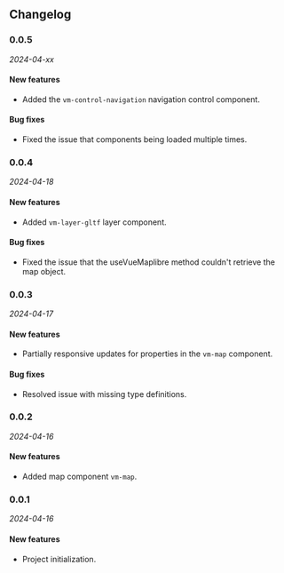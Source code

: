 <!--
 * @Author: zouyaoji@https://github.com/zouyaoji
 * @Date: 2024-04-17 10:22:05
 * @Description: Do not edit
 * @LastEditors: zouyaoji 370681295@qq.com
 * @LastEditTime: 2024-04-19 00:05:38
 * @FilePath: \vue-maplibre\CHANGELOG.en-US.md
-->

## Changelog

### 0.0.5

_2024-04-xx_

#### New features

- Added the `vm-control-navigation` navigation control component.

#### Bug fixes

- Fixed the issue that components being loaded multiple times.

### 0.0.4

_2024-04-18_

#### New features

- Added `vm-layer-gltf` layer component.

#### Bug fixes

- Fixed the issue that the useVueMaplibre method couldn't retrieve the map object.

### 0.0.3

_2024-04-17_

#### New features

- Partially responsive updates for properties in the `vm-map` component.

#### Bug fixes

- Resolved issue with missing type definitions.

### 0.0.2

_2024-04-16_

#### New features

- Added map component `vm-map`.

### 0.0.1

_2024-04-16_

#### New features

- Project initialization.
